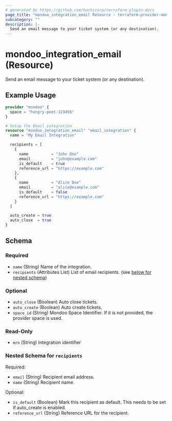 ```yaml
---
# generated by https://github.com/hashicorp/terraform-plugin-docs
page_title: "mondoo_integration_email Resource - terraform-provider-mondoo"
subcategory: ""
description: |-
  Send an email message to your ticket system (or any destination).
---
```


# mondoo_integration_email (Resource)

Send an email message to your ticket system (or any destination).

## Example Usage

```terraform
provider "mondoo" {
  space = "hungry-poet-123456"
}

# Setup the Email integration
resource "mondoo_integration_email" "email_integration" {
  name = "My Email Integration"

  recipients = [
    {
      name          = "John Doe"
      email         = "john@example.com"
      is_default    = true
      reference_url = "https://example.com"
    },
    {
      name          = "Alice Doe"
      email         = "alice@example.com"
      is_default    = false
      reference_url = "https://example.com"
    }
  ]

  auto_create = true
  auto_close  = true
}
```

<!-- schema generated by tfplugindocs -->
## Schema

### Required

- `name` (String) Name of the integration.
- `recipients` (Attributes List) List of email recipients. (see [below for nested schema](#nestedatt--recipients))

### Optional

- `auto_close` (Boolean) Auto close tickets.
- `auto_create` (Boolean) Auto create tickets.
- `space_id` (String) Mondoo Space Identifier. If it is not provided, the provider space is used.

### Read-Only

- `mrn` (String) Integration identifier

<a id="nestedatt--recipients"></a>
### Nested Schema for `recipients`

Required:

- `email` (String) Recipient email address.
- `name` (String) Recipient name.

Optional:

- `is_default` (Boolean) Mark this recipient as default. This needs to be set if auto_create is enabled.
- `reference_url` (String) Reference URL for the recipient.

